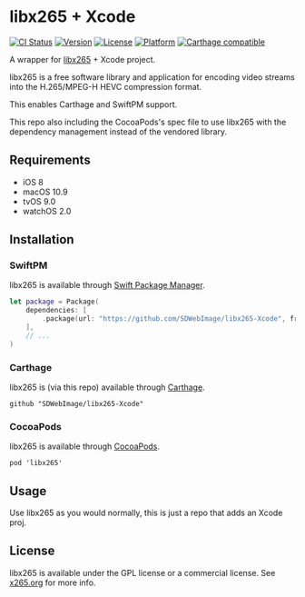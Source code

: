 # libx265 + Xcode

[![CI Status](http://img.shields.io/travis/SDWebImage/libx265-Xcode.svg?style=flat)](https://travis-ci.org/SDWebImage/libx265-Xcode)
[![Version](https://img.shields.io/cocoapods/v/libx265.svg?style=flat)](http://cocoapods.org/pods/libx265)
[![License](https://img.shields.io/cocoapods/l/libx265.svg?style=flat)](http://cocoapods.org/pods/libx265)
[![Platform](https://img.shields.io/cocoapods/p/libx265.svg?style=flat)](http://cocoapods.org/pods/libx265)
[![Carthage compatible](https://img.shields.io/badge/Carthage-compatible-4BC51D.svg?style=flat)](https://github.com/SDWebImage/libx265-Xcode)

A wrapper for [libx265](https://github.com/videolan/x265) + Xcode project.

libx265 is a free software library and application for encoding video streams into the H.265/MPEG-H HEVC compression format.

This enables Carthage and SwiftPM support.

This repo also including the CocoaPods's spec file to use libx265 with the dependency management instead of the vendored library.

## Requirements

+ iOS 8
+ macOS 10.9
+ tvOS 9.0
+ watchOS 2.0

## Installation

### SwiftPM

libx265 is available through [Swift Package Manager](https://img.shields.io/badge/SwiftPM-compatible-brightgreen.svg).

```swift
let package = Package(
    dependencies: [
        .package(url: "https://github.com/SDWebImage/libx265-Xcode", from: "3.4.0")
    ],
    // ...
)
```

### Carthage

libx265 is (via this repo) available through [Carthage](https://github.com/Carthage/Carthage).

```
github "SDWebImage/libx265-Xcode"
```

### CocoaPods

libx265 is available through [CocoaPods](https://github.com/CocoaPods/CocoaPods).

```
pod 'libx265'
```

## Usage

Use libx265 as you would normally, this is just a repo that adds an Xcode proj.

## License

libx265 is available under the GPL license or a commercial license. See [x265.org](http://x265.org/) for more info.


